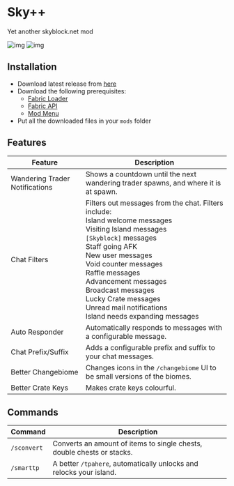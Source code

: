 # Sky++

Yet another skyblock.net mod

![img](https://img.shields.io/github/release/anotherpillow/SkyPlusPlus.svg)
![img](https://img.shields.io/github/downloads/anotherpillow/SkyPlusPlus/total.svg)

## Installation

- Download latest release from [here](https://github.com/AnotherPillow/SkyPlusPlus/releases)
- Download the following prerequisites:
  - [Fabric Loader](https://fabricmc.net/use/)
  - [Fabric API](https://www.curseforge.com/minecraft/mc-mods/fabric-api)
  - [Mod Menu](https://www.curseforge.com/minecraft/mc-mods/modmenu)
- Put all the downloaded files in your `mods` folder

## Features

| Feature                        | Description                                                                                                                                                                                                                                                                                                                                                      |
|--------------------------------|------------------------------------------------------------------------------------------------------------------------------------------------------------------------------------------------------------------------------------------------------------------------------------------------------------------------------------------------------------------|
| Wandering Trader Notifications | Shows a countdown until the next wandering trader spawns, and where it is at spawn.                                                                                                                                                                                                                                                                              |
| Chat Filters                   | Filters out messages from the chat. Filters include: <br> Island welcome messages<br>Visiting Island messages <br>`[Skyblock]` messages<br>Staff going AFK<br>New user messages<br>Void counter messages<br>Raffle messages<br>Advancement messages<br>Broadcast messages<br>Lucky Crate messages<br>Unread mail notifications<br>Island needs expanding messages |
| Auto Responder                 | Automatically responds to messages with a configurable message.                                                                                                                                                                                                                                                                                                  ||
| Chat Prefix/Suffix             | Adds a configurable prefix and suffix to your chat messages.                                                                                                                                                                                                                                                                                                     |
| Better Changebiome             | Changes icons in the `/changebiome` UI to be small versions of the biomes.                                                                                                                                                                                                                                                                                       |
| Better Crate Keys              | Makes crate keys colourful.                                                                                                                                                                                                                                                                                                                                      |

## Commands

| Command | Description |
| --- | --- |
| `/sconvert` | Converts an amount of items to single chests, double chests or stacks. |
| `/smarttp` | A better `/tpahere`, automatically unlocks and relocks your island. |
